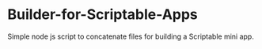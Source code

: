 # Builder-for-Scriptable-Apps
Simple node js script to concatenate files for building a Scriptable mini app.
